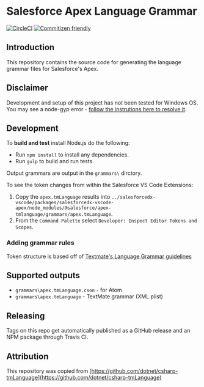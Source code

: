 # Salesforce Apex Language Grammar

[![CircleCI](https://circleci.com/gh/forcedotcom/apex-tmLanguage.svg?style=svg)](https://circleci.com/gh/forcedotcom/apex-tmLanguage)
[![Commitizen friendly](https://img.shields.io/badge/commitizen-friendly-brightgreen.svg)](http://commitizen.github.io/cz-cli/)

## Introduction

This repository contains the source code for generating the language grammar files for Salesforce's Apex.

## Disclaimer

Development and setup of this project has not been tested for Windows OS. You may see a node-gyp error - [follow the instrutions here to resolve it](https://github.com/nodejs/node-gyp/blob/master/README.md).

## Development

To **build and test** install Node.js do the following:

- Run `npm install` to install any dependencies.
- Run `gulp` to build and run tests.

Output grammars are output in the `grammars\` dirctory.

To see the token changes from within the Salesforce VS Code Extensions:

1. Copy the `apex.tmLanguage` results into `../salesforcedx-vscode/packages/salesforcedx-vscode-apex/node_modules/@salesforce/apex-tmlanguage/grammars/apex.tmLanguage`.
2. From the `Command Palette` select `Developer: Inspect Editor Tokens and Scopes`.

### Adding grammar rules

Token structure is based off of [Textmate's Language Grammar guidelines](https://manual.macromates.com/en/language_grammars)

## Supported outputs

- `grammars\apex.tmLanguage.cson` - for Atom
- `grammars\apex.tmLanguage` - TextMate grammar (XML plist)

## Releasing

Tags on this repo get automatically published as a GitHub release and an NPM package through Travis CI.

## Attribution

This repository was copied from [https://github.com/dotnet/csharp-tmLanguage](https://github.com/dotnet/csharp-tmLanguage)
